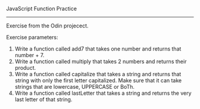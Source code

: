 JavaScript Function Practice
****************************

Exercise from the Odin projecect.

Exercise parameters:


1. Write a function called add7 that takes one number and returns that number + 7.
2. Write a function called multiply that takes 2 numbers and returns their product.
3. Write a function called capitalize that takes a string and returns that string with only the first letter capitalized. Make sure that it can take strings that are lowercase, UPPERCASE or BoTh.
4. Write a function called lastLetter that takes a string and returns the very last letter of that string.


